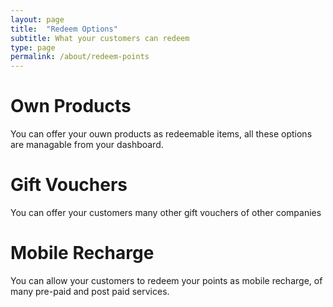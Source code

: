 ```yaml
---
layout: page
title:  "Redeem Options"
subtitle: What your customers can redeem
type: page
permalink: /about/redeem-points
---
```


# Own Products
You can offer your ouwn products as redeemable items, all these options are managable from your dashboard.

# Gift Vouchers
You can offer your customers many other gift vouchers of other companies

# Mobile Recharge
You can allow your customers to redeem your points as mobile recharge, of many pre-paid and post paid services.
